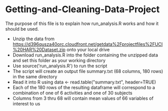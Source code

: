 # Getting-and-Cleaning-Data-Project

The purpose of this file is to explain how run_analysis.R works and how it should be used.

 * Unzip the data from https://d396qusza40orc.cloudfront.net/getdata%2Fprojectfiles%2FUCI%20HAR%20Dataset.zip onto your local drive 
 * Download run_analysis.R into the folder containing the unzipped data and set this folder as your working directory
 * Use source('run_analysis.R') to run the script
 * The script will create an output file summary.txt (68 columns, 180 rows) in the same directory
 * Read it into R using   data <- read.table("summary.txt", header=TRUE)
 * Each of the 180 rows of the resulting dataframe will correspond to a combination of one of 6 activities and one of 30 subjects
 * Columns from 3 thru 68 will contain mean values of 66 variables of interest to us 

